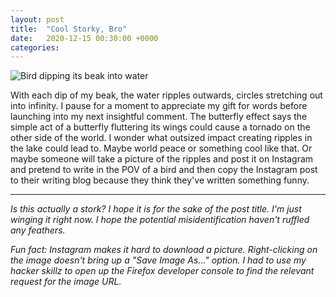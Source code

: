 ```yaml
---
layout: post
title:  "Cool Storky, Bro"
date:   2020-12-15 00:30:00 +0000
categories: 
---
```


![Bird dipping its beak into water](/assorted-letters/assets/2020-12-15-cool-storky-bro.jpg)

With each dip of my beak, the water ripples outwards, circles stretching out into infinity. I pause for a moment to appreciate my gift for words before launching into my next insightful comment. The butterfly effect says the simple act of a butterfly fluttering its wings could cause a tornado on the other side of the world. I wonder what outsized impact creating ripples in the lake could lead to. Maybe world peace or something cool like that. Or maybe someone will take a picture of the ripples and post it on Instagram and pretend to write in the POV of a bird and then copy the Instagram post to their writing blog because they think they've written something funny.

----
*Is this actually a stork? I hope it is for the sake of the post title. I'm just winging it right now. I hope the potential misidentification haven't ruffled any feathers.* 

*Fun fact: Instagram makes it hard to download a picture. Right-clicking on the image doesn't bring up a "Save Image As..." option. I had to use my hacker skillz to open up the Firefox developer console to find the relevant request for the image URL.*
